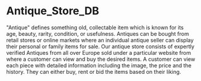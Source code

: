 # Antique_Store_DB
"Antique" defines something old, collectable item which is known for its age, beauty, rarity, condition, or usefulness. Antiques can be bought from retail stores or online markets where an individual antique seller can display their personal or family items for sale. Our antique store consists of expertly verified Antiques from all over Europe sold under a particular website from where a customer can view and buy the desired items. A customer can view each piece with detailed information including the image, the price and the history. They can either buy, rent or bid the items based on their liking. 
